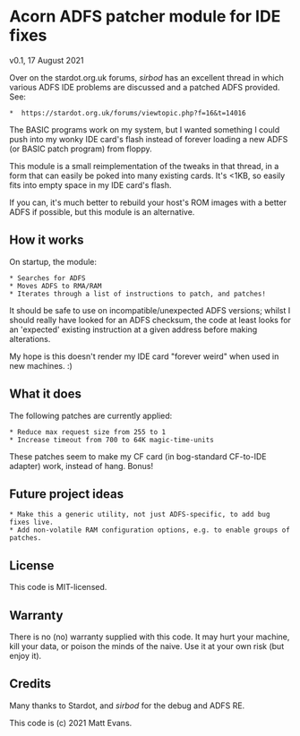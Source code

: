 # Acorn ADFS patcher module for IDE fixes

v0.1, 17 August 2021


Over on the stardot.org.uk forums, _sirbod_ has an excellent thread in which various ADFS IDE problems are discussed and a patched ADFS provided.  See:

    *  https://stardot.org.uk/forums/viewtopic.php?f=16&t=14016

The BASIC programs work on my system, but I wanted something I could push into my wonky IDE card's flash instead of forever loading a new ADFS (or BASIC patch program) from floppy.

This module is a small reimplementation of the tweaks in that thread, in a form that can easily be poked into many existing cards.  It's <1KB, so easily fits into empty space in my IDE card's flash.

If you can, it's much better to rebuild your host's ROM images with a better ADFS if possible, but this module is an alternative.


## How it works

On startup, the module:

    * Searches for ADFS
    * Moves ADFS to RMA/RAM
    * Iterates through a list of instructions to patch, and patches!

It should be safe to use on incompatible/unexpected ADFS versions; whilst I should really have looked for an ADFS checksum, the code at least looks for an 'expected' existing instruction at a given address before making alterations.

My hope is this doesn't render my IDE card "forever weird" when used in new machines. :)


## What it does

The following patches are currently applied:

    * Reduce max request size from 255 to 1
    * Increase timeout from 700 to 64K magic-time-units

These patches seem to make my CF card (in bog-standard CF-to-IDE adapter) work, instead of hang.  Bonus!


## Future project ideas

    * Make this a generic utility, not just ADFS-specific, to add bug fixes live.
    * Add non-volatile RAM configuration options, e.g. to enable groups of patches.


## License

This code is MIT-licensed.


## Warranty

There is no (no) warranty supplied with this code.  It may hurt your machine, kill your data, or poison the minds of the naive.  Use it at your own risk (but enjoy it).


## Credits

Many thanks to Stardot, and _sirbod_ for the debug and ADFS RE.

This code is (c) 2021 Matt Evans.

